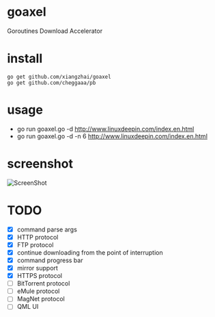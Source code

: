 goaxel
======
Goroutines Download Accelerator

install 
=======
```
go get github.com/xiangzhai/goaxel 
go get github.com/cheggaaa/pb
```

usage 
=====
* go run goaxel.go -d http://www.linuxdeepin.com/index.en.html 
* go run goaxel.go -d -n 6 http://www.linuxdeepin.com/index.en.html

screenshot 
==========
![ScreenShot](https://raw.github.com/xiangzhai/goaxel/master/doc/console.png)

TODO 
====
- [x] command parse args
- [x] HTTP protocol
- [x] FTP protocol
- [x] continue downloading from the point of interruption
- [x] command progress bar
- [x] mirror support
- [x] HTTPS protocol
- [ ] BitTorrent protocol
- [ ] eMule protocol
- [ ] MagNet protocol
- [ ] QML UI
